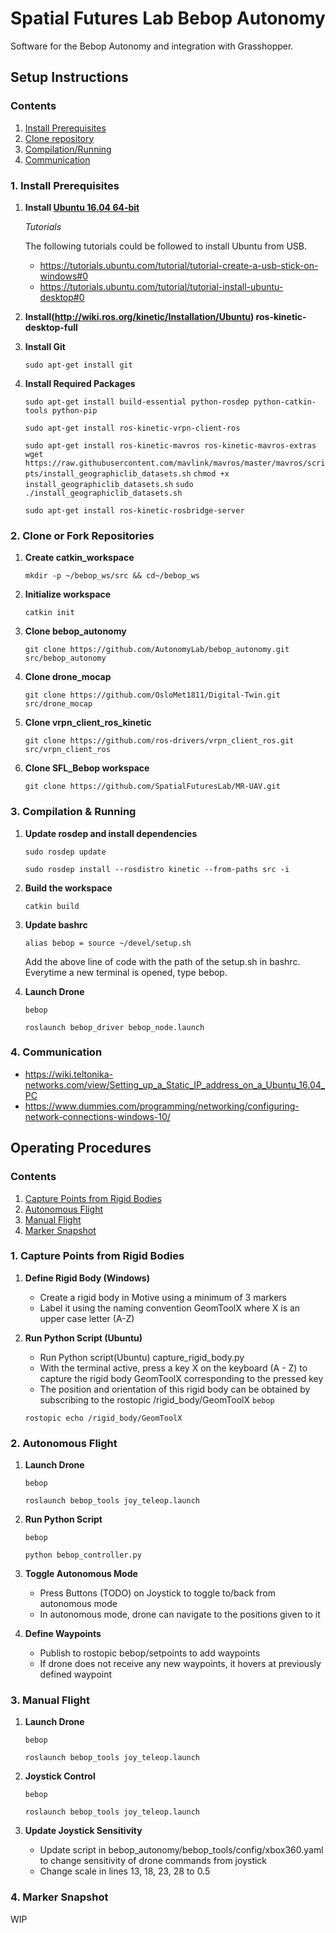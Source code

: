 # Spatial Futures Lab Bebop Autonomy


Software for the Bebop Autonomy and integration with Grasshopper.

## Setup Instructions

### Contents
1. [Install Prerequisites](#1-install-prerequisites)
2. [Clone repository](#2-clone-or-fork-repositories)
3. [Compilation/Running](#3-compilation-running)
4. [Communication](#3-communication)

### 1. Install Prerequisites
1. __Install [Ubuntu 16.04 64-bit](http://www.ubuntu.com)__
   
   _Tutorials_

   The following tutorials could be followed to install Ubuntu from USB.
   
   * https://tutorials.ubuntu.com/tutorial/tutorial-create-a-usb-stick-on-windows#0
   * https://tutorials.ubuntu.com/tutorial/tutorial-install-ubuntu-desktop#0
   
2. __Install(http://wiki.ros.org/kinetic/Installation/Ubuntu) ros-kinetic-desktop-full__
3. __Install Git__

	```sudo apt-get install git```
4. __Install Required Packages__

	```sudo apt-get install build-essential python-rosdep python-catkin-tools python-pip``` 
	
	```sudo apt-get install ros-kinetic-vrpn-client-ros```
	
	```sudo apt-get install ros-kinetic-mavros ros-kinetic-mavros-extras```
	```wget https://raw.githubusercontent.com/mavlink/mavros/master/mavros/scripts/install_geographiclib_datasets.sh```
	```chmod +x install_geographiclib_datasets.sh```
	```sudo ./install_geographiclib_datasets.sh```
	
	```sudo apt-get install ros-kinetic-rosbridge-server```


### 2. Clone or Fork Repositories
1. __Create catkin_workspace__

	```mkdir -p ~/bebop_ws/src && cd~/bebop_ws``` 

2. __Initialize workspace__

	```catkin init```

3. __Clone bebop_autonomy__ 

	```git clone https://github.com/AutonomyLab/bebop_autonomy.git src/bebop_autonomy```

4. __Clone drone_mocap__

	```git clone https://github.com/OsloMet1811/Digital-Twin.git src/drone_mocap```

5. __Clone vrpn_client_ros_kinetic__

	```git clone https://github.com/ros-drivers/vrpn_client_ros.git src/vrpn_client_ros```

6. __Clone SFL_Bebop workspace__

	```git clone https://github.com/SpatialFuturesLab/MR-UAV.git```


### 3. Compilation & Running
1. __Update rosdep and install dependencies__

	```sudo rosdep update```
	
	```sudo rosdep install --rosdistro kinetic --from-paths src -i```

2. __Build the workspace__

	```catkin build```
3. __Update bashrc__

	```alias bebop = source ~/devel/setup.sh```

	Add the above line of code with the path of the setup.sh in bashrc. Everytime a new terminal is opened, type bebop.
4. __Launch Drone__

	```bebop```

	```roslaunch bebop_driver bebop_node.launch```

### 4. Communication
 * https://wiki.teltonika-networks.com/view/Setting_up_a_Static_IP_address_on_a_Ubuntu_16.04_PC
 * https://www.dummies.com/programming/networking/configuring-network-connections-windows-10/
 
## Operating Procedures

### Contents
1. [Capture Points from Rigid Bodies](#1-capture-points)
2. [Autonomous Flight](#2-autonomous-flight)
3. [Manual Flight](#3-manual-flight)
4. [Marker Snapshot](#3-marker-snapshot)

### 1. Capture Points from Rigid Bodies
1. __Define Rigid Body (Windows)__
   * Create a rigid body in Motive using a minimum of 3 markers
   * Label it using the naming convention GeomToolX where X is an upper case letter (A-Z) 
   
2. __Run Python Script (Ubuntu)__
   * Run Python script(Ubuntu) capture_rigid_body.py
   * With the terminal active, press a key X on the keyboard (A - Z) to capture the rigid body GeomToolX corresponding to the pressed key
   * The position and orientation of this rigid body can be obtained by subscribing to the rostopic /rigid_body/GeomToolX
   ```bebop```
   
   ```rostopic echo /rigid_body/GeomToolX```
   
### 2. Autonomous Flight
1. __Launch Drone__

	```bebop```
	
	```roslaunch bebop_tools joy_teleop.launch```
2. __Run Python Script__

	```bebop```
	
	```python bebop_controller.py``` 

3. __Toggle Autonomous Mode__
	* Press Buttons (TODO) on Joystick to toggle to/back from autonomous mode 
	* In autonomous mode, drone can navigate to the positions given to it
	
4. __Define Waypoints__ 
	* Publish to rostopic bebop/setpoints to add waypoints 
	* If drone does not receive any new waypoints, it hovers at previously defined waypoint
	
	
### 3. Manual Flight
1. __Launch Drone__

	```bebop```
	
	```roslaunch bebop_tools joy_teleop.launch```

2. __Joystick Control__

	```bebop```
	
	```roslaunch bebop_tools joy_teleop.launch```
	
3. __Update Joystick Sensitivity__

	* Update script in bebop_autonomy/bebop_tools/config/xbox360.yaml to change sensitivity of drone commands from joystick
	* Change scale in lines 13, 18, 23, 28 to 0.5
### 4. Marker Snapshot
WIP
